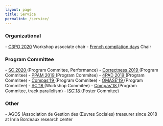```yaml
---
layout: page
title: Service
permalink: /service/
---
```


<div class="panel panel-info" markdown="1">
  <div class="panel-heading">
    <h3 class="panel-title">Organizational</h3>
  </div>
  <div class="panel-body">
<td markdown="1">
- <a href="https://c3po-workshop.github.io/index" target="_blank"> C3PO 2020</a> Workshop associate chair
- <a href="http://compilfr.ens-lyon.fr/quatorzieme-rencontre-compilation/" target="_blank"> French compilation days</a> Chair
</td>
  </div>
</div>



<div class="panel panel-info" markdown="1">
  <div class="panel-heading">
    <h3 class="panel-title">Program Committee</h3>
  </div>
  <div class="panel-body">
<td markdown="1">
- <a href="https://sc20.supercomputing.org" target="_blank"> SC 2020 </a> (Program Commitee, Performance)
- <a href="https://correctness-workshop.github.io/2019/" target="_blank"> Correctness 2019 </a> (Program Commitee)
- <a href="https://www.ppam.pl" target="_blank"> PPAM 2019 </a> (Program Commitee)
- <a href="http://hpcs2019.cisedu.info/2-conference/symposia/symp05-4pad" target="_blank"> 4PAD 2019 </a> (Program Commitee)
- <a href="https://2019.compas-conference.fr" target="_blank"> Compas'19 </a> (Program Commitee)
- <a href="https://omasew.github.io" target="_blank"> OMASE'19 </a> (Program Commitee)
- <a href="https://sc18.supercomputing.org" target="_blank"> SC'18 </a> (Workshop Commitee)
- <a href="http://2018.compas-conference.fr/#" target="_blank"> Compas'18 </a> (Program Commitee, track parallelism)
- <a href="https://www.isc-hpc.com" target="_blank"> ISC'18 </a> (Poster Commitee)
</td>
  </div>
</div>

<div class="panel panel-info" markdown="1">
  <div class="panel-heading">
    <h3 class="panel-title">Other</h3>
  </div>
  <div class="panel-body">
<td markdown="1">
- AGOS (Association de Gestion des Œuvres Sociales) treasurer since 2018 at Inria Bordeaux research center 
</td>
  </div>
</div>
